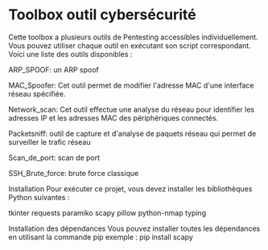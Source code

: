 # Toolbox outil cybersécurité 

Cette toolbox a plusieurs outils de Pentesting accessibles individuellement. Vous pouvez utiliser chaque outil en exécutant son script correspondant. Voici une liste des outils disponibles :

ARP_SPOOF: un ARP spoof

MAC_Spoofer: Cet outil permet de modifier l'adresse MAC d'une interface réseau spécifiée.

Network_scan: Cet outil effectue une analyse du réseau pour identifier les adresses IP et les adresses MAC des périphériques connectés.

Packetsniff: outil de capture et d'analyse de paquets réseau qui permet de surveiller le trafic réseau 

Scan_de_port: scan de port

SSH_Brute_force: brute force classique

Installation
Pour exécuter ce projet, vous devez installer les bibliothèques Python suivantes :

tkinter 
requests 
paramiko 
scapy 
pillow 
python-nmap 
typing 

Installation des dépendances
Vous pouvez installer toutes les dépendances en utilisant la commande pip exemple :
pip install scapy


